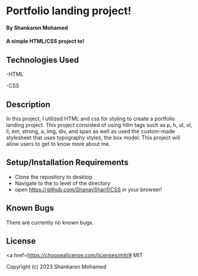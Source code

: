 # Portfolio landing project!

#### By Shankaron Mohamed 

#### A simple HTML/CSS project to!


## Technologies Used
-HTML

-CSS

## Description
In this project, I utilized HTML and css for styling to create a portfolio landing project.
This project consisted of using htlm tags such as p, h, ul, ol, li, em, strong, a, img, div, and span as well as used the
custom-made stylesheet that uses typography styles, the box model. This project will allow users to get to know more about me.

## Setup/Installation Requirements
- Clone the repository to desktop
- Navigate to the to level of the directory 
- open https://github.com/ShanaySharif/CSS in your browser!


## Known Bugs
There are currently no known bugs. 

## License
<a href=https://choosealicense.com/licenses/mit/# MIT</a>

Copyright (c) 2023 Shankaron Mohamed

